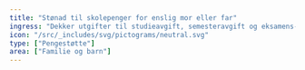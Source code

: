 ```yaml
---
title: "Stønad til skolepenger for enslig mor eller far"
ingress: "Dekker utgifter til studieavgift, semesteravgift og eksamens-gebyr når du tar utdanning og er alene med barn."
icon: "/src/_includes/svg/pictograms/neutral.svg"
type: ["Pengestøtte"]
area: ["Familie og barn"]
---
```

